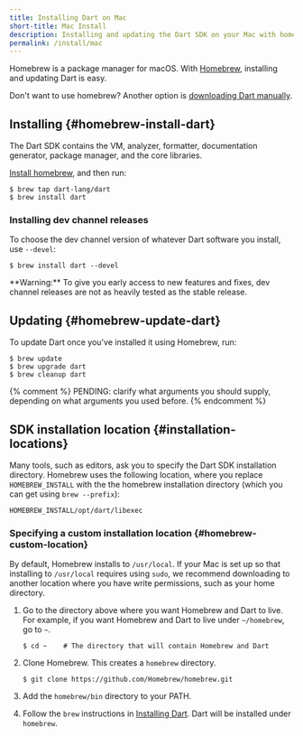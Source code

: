 ```yaml
---
title: Installing Dart on Mac
short-title: Mac Install
description: Installing and updating the Dart SDK on your Mac with homebrew.
permalink: /install/mac
---
```


Homebrew is a package manager for macOS.
With [Homebrew](http://brew.sh/),
installing and updating Dart is easy.

Don't want to use homebrew?
Another option is [downloading Dart manually](/install/archive).

## Installing {#homebrew-install-dart}

The Dart SDK contains the VM, analyzer, formatter,
documentation generator, package manager, and the core libraries.

[Install homebrew](http://brew.sh/), and then run:

```terminal
$ brew tap dart-lang/dart
$ brew install dart
```


### Installing dev channel releases

To choose the dev channel version of whatever Dart software you install,
use `--devel`:

```terminal
$ brew install dart --devel
```

<aside class="alert alert-warning" markdown="1">
**Warning:**
To give you early access to new features and fixes,
dev channel releases are not as heavily tested as the stable release.
</aside>


## Updating {#homebrew-update-dart}

To update Dart once you've installed it using Homebrew, run:

```terminal
$ brew update
$ brew upgrade dart
$ brew cleanup dart
```

{% comment %}
PENDING: clarify what arguments you should supply,
depending on what arguments you used before.
{% endcomment %}


## SDK installation location {#installation-locations}

Many tools, such as editors, ask you to specify the Dart SDK
installation directory.
Homebrew uses the following location,
where you replace `HOMEBREW_INSTALL` with the
the homebrew installation directory
(which you can get using `brew --prefix`):

`HOMEBREW_INSTALL/opt/dart/libexec`


### Specifying a custom installation location {#homebrew-custom-location}

By default, Homebrew installs to `/usr/local`.
If your Mac is set up so that installing to `/usr/local` requires
using `sudo`, we recommend
downloading to another location where you have write permissions, such
as your home directory.

1. Go to the directory above where you want
   Homebrew and Dart to live.
   For example, if you want Homebrew and Dart to live under
   `~/homebrew`, go to `~`.

   ```terminal
   $ cd ~    # The directory that will contain Homebrew and Dart
   ```

2. Clone Homebrew. This creates a `homebrew` directory.

   ```terminal
   $ git clone https://github.com/Homebrew/homebrew.git
   ```

3. Add the `homebrew/bin` directory to your PATH.

4. Follow the `brew` instructions in
[Installing Dart](#homebrew-install-dart).
Dart will be installed under `homebrew`.
